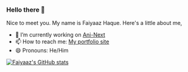 ### Hello there 👋

Nice to meet you. My name is Faiyaaz Haque. Here's a little about me,


- 🔭 I’m currently working on [Ani-Next](https://github.com/FaiyaazHawk/Ani-Next)
- 📫 How to reach me: [My portfolio site](https://www.faiyaaz.ca/)
- 😄 Pronouns: He/Him

[![Faiyaaz's GitHub stats](https://github-readme-stats.vercel.app/api?username=FaiyaazHawk)](https://github.com/anuraghazra/github-readme-stats)

